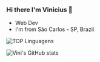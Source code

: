 ### Hi there I'm Vinicius  👋

* Web Dev
* I'm from São Carlos - SP, Brazil

![TOP Linguagens](https://github-readme-stats.vercel.app/api/top-langs/?username=viniciussm07&layout=compact&theme=radical)

![Vini's GitHub stats](https://github-readme-stats.vercel.app/api?username=viniciussm07&show_icons=true&theme=radical)
